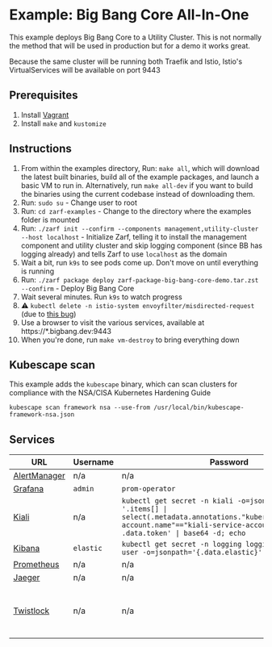 # Example: Big Bang Core All-In-One

This example deploys Big Bang Core to a Utility Cluster. This is not normally the method that will be used in production but for a demo it works great.

Because the same cluster will be running both Traefik and Istio, Istio's VirtualServices will be available on port 9443

## Prerequisites

1. Install [Vagrant](https://www.vagrantup.com/)
2. Install `make` and `kustomize`

## Instructions

1. From within the examples directory, Run: `make all`, which will download the latest built binaries, build all of the example packages, and launch a basic VM to run in. Alternatively, run `make all-dev` if you want to build the binaries using the current codebase instead of downloading them.
5. Run: `sudo su` - Change user to root
6. Run: `cd zarf-examples` - Change to the directory where the examples folder is mounted
7. Run: `./zarf init --confirm --components management,utility-cluster --host localhost` - Initialize Zarf, telling it to install the management component and utility cluster and skip logging component (since BB has logging already) and tells Zarf to use `localhost` as the domain
8. Wait a bit, run `k9s` to see pods come up. Don't move on until everything is running
9. Run: `./zarf package deploy zarf-package-big-bang-core-demo.tar.zst --confirm` - Deploy Big Bang Core
10. Wait several minutes. Run `k9s` to watch progress
11. :warning: `kubectl delete -n istio-system envoyfilter/misdirected-request` (due to [this bug](https://repo1.dso.mil/platform-one/big-bang/bigbang/-/issues/802))
12. Use a browser to visit the various services, available at https://*.bigbang.dev:9443
13. When you're done, run `make vm-destroy` to bring everything down

## Kubescape scan

This example adds the `kubescape` binary, which can scan clusters for compliance with the NSA/CISA Kubernetes Hardening Guide

```shell
kubescape scan framework nsa --use-from /usr/local/bin/kubescape-framework-nsa.json
```

## Services

| URL                                                   | Username  | Password                                                                                                                                                                                   | Notes                                                               |
| ----------------------------------------------------- | --------- | ------------------------------------------------------------------------------------------------------------------------------------------------------------------------------------------ | ------------------------------------------------------------------- |
| [AlertManager](https://alertmanager.bigbang.dev:9443) | n/a       | n/a                                                                                                                                                                                        | Unauthenticated                                                     |
| [Grafana](https://grafana.bigbang.dev:9443)           | `admin`   | `prom-operator`                                                                                                                                                                            |                                                                     |
| [Kiali](https://kiali.bigbang.dev:9443)               | n/a       | `kubectl get secret -n kiali -o=json \| jq -r '.items[] \| select(.metadata.annotations."kubernetes.io/service-account.name"=="kiali-service-account") \| .data.token' \| base64 -d; echo` |                                                                     |
| [Kibana](https://kibana.bigbang.dev:9443)             | `elastic` | `kubectl get secret -n logging logging-ek-es-elastic-user -o=jsonpath='{.data.elastic}' \| base64 -d; echo`                                                                                |                                                                     |
| [Prometheus](https://prometheus.bigbang.dev:9443)     | n/a       | n/a                                                                                                                                                                                        | Unauthenticated                                                     |
| [Jaeger](https://tracing.bigbang.dev:9443)            | n/a       | n/a                                                                                                                                                                                        | Unauthenticated                                                     |
| [Twistlock](https://twistlock.bigbang.dev:9443)       | n/a       | n/a                                                                                                                                                                                        | Twistlock has you create an admin account the first time you log in |
